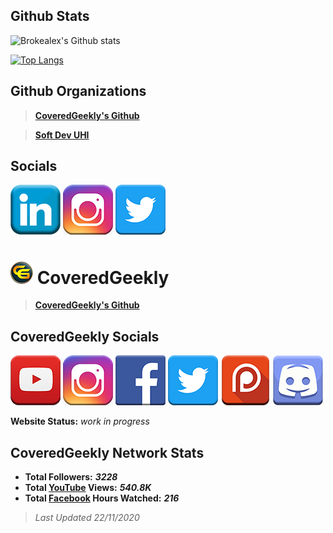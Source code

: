 ## Github Stats

![Brokealex's Github stats](https://github-readme-stats.vercel.app/api?username=AlexDuthie&show_icons=true&theme=solarized-dark&count_private=true)

[![Top Langs](https://github-readme-stats.vercel.app/api/top-langs/?username=AlexDuthie)](https://github.com/AlexDuthie/github-readme-stats)

## Github Organizations

> **[CoveredGeekly's Github](https://github.com/CoveredGeekly)**

> **[Soft Dev UHI](https://github.com/SoftDevUHI)**

## Socials

<a href="https://www.linkedin.com/in/alexduthielnkdn/"><img src="assets/images/icons/social_media_icons/80x80/Linkedin.png"></a>
<a href="https://www.instagram.com/brokealexd/"><img src="assets/images/icons/social_media_icons/80x80/Instagram.png"></a>
<a href="https://twitter.com/AlexDuthie8"><img src="assets/images/icons/social_media_icons/80x80/Twitter.png"></a>

# <img src="assets/images/icons/CoveredGeekly.png"> CoveredGeekly

> **[CoveredGeekly's Github](https://github.com/CoveredGeekly)**

## CoveredGeekly Socials

<a href="https://www.youtube.com/c/coveredgeekly"><img src="assets/images/icons/social_media_icons/80x80/YouTube.png"></a>
<a href="https://www.instagram.com/coveredgeekly"><img src="assets/images/icons/social_media_icons/80x80/Instagram.png"></a>
<a href="https://twitter.com/coveredgeekly"><img src="assets/images/icons/social_media_icons/80x80/Facebook.png"></a>
<a href="https://twitter.com/CoveredGeekly"><img src="assets/images/icons/social_media_icons/80x80/Twitter.png"></a>
<a href="https://www.patreon.com/user?u=34316453&fan_landing=true"><img src="assets/images/icons/social_media_icons/80x80/Patreon.png"></a>
<a href="https://discord.gg/nHeKqxX"><img src="assets/images/icons/social_media_icons/80x80/Discord.png"></a>

**Website Status:** *work in progress*

## CoveredGeekly Network Stats

- **Total Followers:** ***3228***
- **Total [YouTube](https://www.youtube.com/c/coveredgeekly) Views:** ***540.8K***
- **Total [Facebook](https://www.facebook.com/coveredgeekly) Hours Watched:** ***216***

> *Last Updated 22/11/2020*

